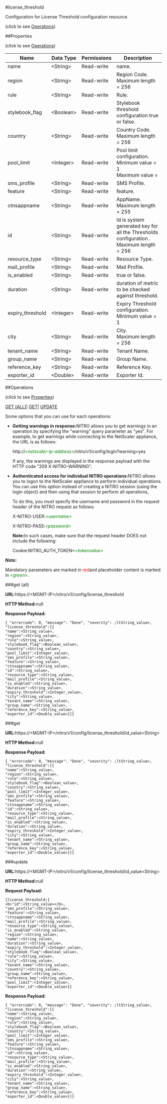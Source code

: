 #license_threshold



Configuration for License Threshold configuration resource.

<span>(click to see [Operations](#operations))</span>



##Properties 

<span>(click to see [Operations](#operations))</span>





<table><thead><tr><th>Name</th><th>Data Type</th><th>Permissions</th><th>Description</th></tr></thead><tbody><tr><td>name</td><td>&lt;String></td><td>Read-write</td><td>name.</td></tr><tr><td>region</td><td>&lt;String></td><td>Read-write</td><td>Region Code.<br>Maximum length = 256</td></tr><tr><td>rule</td><td>&lt;String></td><td>Read-write</td><td>Rule.</td></tr><tr><td>stylebook_flag</td><td>&lt;Boolean></td><td>Read-write</td><td>Stylebook threshold configuration true or false.</td></tr><tr><td>country</td><td>&lt;String></td><td>Read-write</td><td>Country Code.<br>Maximum length = 256</td></tr><tr><td>pool_limit</td><td>&lt;Integer></td><td>Read-write</td><td>Pool limit configuration.<br>Minimum value = 1<br>Maximum value =</td></tr><tr><td>sms_profile</td><td>&lt;String></td><td>Read-write</td><td>SMS Profile.</td></tr><tr><td>feature</td><td>&lt;String></td><td>Read-write</td><td>feature.</td></tr><tr><td>ctnsappname</td><td>&lt;String></td><td>Read-write</td><td>AppName.<br>Maximum length = 255</td></tr><tr><td>id</td><td>&lt;String></td><td>Read-write</td><td>Id is system generated key for all the Thresholds configuration .<br>Maximum length = 256</td></tr><tr><td>resource_type</td><td>&lt;String></td><td>Read-write</td><td>Resource Type.</td></tr><tr><td>mail_profile</td><td>&lt;String></td><td>Read-write</td><td>Mail Profile.</td></tr><tr><td>is_enabled</td><td>&lt;String></td><td>Read-write</td><td>true or false.</td></tr><tr><td>duration</td><td>&lt;String></td><td>Read-write</td><td>duration of metric to be checked against threshold.</td></tr><tr><td>expiry_threshold</td><td>&lt;Integer></td><td>Read-write</td><td>Expiry Threshold configuration.<br>Minimum value = 1</td></tr><tr><td>city</td><td>&lt;String></td><td>Read-write</td><td>City.<br>Maximum length = 256</td></tr><tr><td>tenant_name</td><td>&lt;String></td><td>Read-write</td><td>Tenant Name.</td></tr><tr><td>group_name</td><td>&lt;String></td><td>Read-write</td><td>Group Name.</td></tr><tr><td>reference_key</td><td>&lt;String></td><td>Read-write</td><td>Reference Key.</td></tr><tr><td>exporter_id</td><td>&lt;Double></td><td>Read-write</td><td>Exporter Id.</td></tr></tbody></table>

##Operations 

<span>(click to see [Properties](#properties))</span>





[GET (ALL)](#get-all)| [GET](#get)| [UPDATE](#update)





Some options that you can use for each operations:

<ul><li><p><b>Getting warnings in response:</b>NITRO allows you to get warnings in an operation by specifying the "warning" query parameter as "yes". For example, to get warnings while connecting to the NetScaler appliance, the URL is as follows:</p><p>http://<span style="color:green;font-style:italic;">&lt;netscaler-ip-address&gt;</span>/nitro/v1/config/login?warning=yes</p><p>If any, the warnings are displayed in the response payload with the HTTP code "209 X-NITRO-WARNING".</p></li><li><p><b>Authenticated access for individual NITRO operations:</b>NITRO allows you to logon to the NetScaler appliance to perform individual operations. You can use this option instead of creating a NITRO session (using the login object) and then using that session to perform all operations,</p><p>To do this, you must specify the username and password in the request header of the NITRO request as follows:</p><p>X-NITRO-USER:<span style="color:green;font-style:italic;">&lt;username&gt;</span></p><p>X-NITRO-PASS:<span style="color:green;font-style:italic;">&lt;password&gt;</span></p><p><b>Note:</b>In such cases, make sure that the request header DOES not include the following:</p><p>Cookie:NITRO_AUTH_TOKEN=<span style="color:green;font-style:italic;">&lt;tokenvalue&gt;</span></p></li></ul>







***Note:*** 

Mandatory parameters are marked in <span style="color:#FF0000;">red</span>and placeholder content is marked in <span style="color:green;font-style:italic">&lt;green&gt;</span>.



###get (all)







<b>URL:</b>https://&lt;MGMT-IP&gt;/nitro/v1/config/license_threshold

<b>HTTP Method:</b>null

<b>Response Payload: </b>
```
{ "errorcode": 0, "message": "Done", "severity": ;ltString_value>, "license_threshold":[{
"name":<String_value>,
"region":<String_value>,
"rule":<String_value>,
"stylebook_flag":<Boolean_value>,
"country":<String_value>,
"pool_limit":<Integer_value>,
"sms_profile":<String_value>,
"feature":<String_value>,
"ctnsappname":<String_value>,
"id":<String_value>,
"resource_type":<String_value>,
"mail_profile":<String_value>,
"is_enabled":<String_value>,
"duration":<String_value>,
"expiry_threshold":<Integer_value>,
"city":<String_value>,
"tenant_name":<String_value>,
"group_name":<String_value>,
"reference_key":<String_value>,
"exporter_id":<Double_value>}]}
```







###get







<b>URL:</b>https://&lt;MGMT-IP&gt;/nitro/v1/config/license_threshold/id_value&lt;String&gt;

<b>HTTP Method:</b>null

<b>Response Payload: </b>
```
{ "errorcode": 0, "message": "Done", "severity": ;ltString_value>, "license_threshold":[{
"name":<String_value>,
"region":<String_value>,
"rule":<String_value>,
"stylebook_flag":<Boolean_value>,
"country":<String_value>,
"pool_limit":<Integer_value>,
"sms_profile":<String_value>,
"feature":<String_value>,
"ctnsappname":<String_value>,
"id":<String_value>,
"resource_type":<String_value>,
"mail_profile":<String_value>,
"is_enabled":<String_value>,
"duration":<String_value>,
"expiry_threshold":<Integer_value>,
"city":<String_value>,
"tenant_name":<String_value>,
"group_name":<String_value>,
"reference_key":<String_value>,
"exporter_id":<Double_value>}]}
```







###update







<b>URL:</b>https://&lt;MGMT-IP&gt;/nitro/v1/config/license_threshold/id_value&lt;String&gt;

<b>HTTP Method:</b>null

<b>Request Payload: </b>
```
{license_threshold:{
<b>"id":<String_value></b>,
"sms_profile":<String_value>,
"feature":<String_value>,
"ctnsappname":<String_value>,
"mail_profile":<String_value>,
"resource_type":<String_value>,
"is_enabled":<String_value>,
"region":<String_value>,
"name":<String_value>,
"duration":<String_value>,
"expiry_threshold":<Integer_value>,
"stylebook_flag":<Boolean_value>,
"rule":<String_value>,
"city":<String_value>,
"tenant_name":<String_value>,
"country":<String_value>,
"group_name":<String_value>,
"reference_key":<String_value>,
"pool_limit":<Integer_value>,
"exporter_id":<Double_value>}}
```

<b>Response Payload: </b>
```
{ "errorcode": 0, "message": "Done", "severity": ;ltString_value>, "license_threshold":[{
"name":<String_value>,
"region":<String_value>,
"rule":<String_value>,
"stylebook_flag":<Boolean_value>,
"country":<String_value>,
"pool_limit":<Integer_value>,
"sms_profile":<String_value>,
"feature":<String_value>,
"ctnsappname":<String_value>,
"id":<String_value>,
"resource_type":<String_value>,
"mail_profile":<String_value>,
"is_enabled":<String_value>,
"duration":<String_value>,
"expiry_threshold":<Integer_value>,
"city":<String_value>,
"tenant_name":<String_value>,
"group_name":<String_value>,
"reference_key":<String_value>,
"exporter_id":<Double_value>}]}
```







